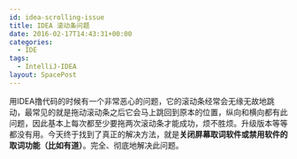 ```yaml
---
id: idea-scrolling-issue
title: IDEA 滚动条问题
date: 2016-02-17T14:43:31+00:00
categories:
  - IDE
tags:
  - IntelliJ-IDEA
layout: SpacePost
---
```




用IDEA撸代码的时候有一个非常恶心的问题，它的滚动条经常会无缘无故地跳动，最常见的就是拖动滚动条之后它会马上跳回到原本的位置，纵向和横向都有此问题，因此基本上每次都至少要拖两次滚动条才能成功，烦不胜烦。升级版本等等都没有用。今天终于找到了真正的解决方法，就是**关闭屏幕取词软件或禁用软件的取词功能（比如有道）**。完全、彻底地解决此问题。
